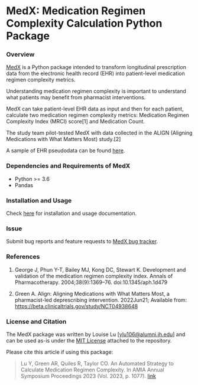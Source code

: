 # MedX: Medication Regimen Complexity Calculation Python Package

### Overview

[MedX](https://github.com/tirilab/medx) is a Python package intended to transform longitudinal prescription data from the electronic health record (EHR) into patient-level medication regimen complexity metrics.

Understanding medication regimen complexity is important to understand what patients may benefit from pharmacist interventions.

MedX can take patient-level EHR data as input and then for each patient, calculate two medication regimen complexity metrics: Medication Regimen Complexity Index (MRCI) score[1] and Medication Count.

The study team pilot-tested MedX with data collected in the ALIGN (Aligning Medications with What Matters Most) study.[2]

A sample of EHR pseudodata can be found [here](https://github.com/tirilab/medx/blob/release/1.0/tests/sample_data/sample_med.csv).

### Dependencies and Requirements of MedX

* Python >= 3.6
* Pandas

### Installation and Usage

Check [here](https://medx.readthedocs.io/en/latest/usage.html#installation) for installation and usage documentation.

### Issue
Submit bug reports and feature requests to [MedX bug tracker](https://github.com/tirilab/medx/issues).

### References

1. George J, Phun Y-T, Bailey MJ, Kong DC, Stewart K. Development and validation of the medication regimen complexity index. Annals of Pharmacotherapy. 2004;38(9):1369–76. doi:10.1345/aph.1d479 

2. Green A. Align: Aligning Medications with What Matters Most, a pharmacist-led deprescribing intervention. 2022Jun21; Available from: https://beta.clinicaltrials.gov/study/NCT04938648 

### License and Citation
The MedX package was written by Louise Lu [ylu106@alumni.jh.edu] and can be used as-is under the [MIT License](https://github.com/tirilab/medx/blob/main/LICENSE.txt) attached to the repository.

Please cite this article if using this package:
> Lu Y, Green AR, Quiles R, Taylor CO. An Automated Strategy to Calculate Medication Regimen Complexity. In AMIA Annual Symposium Proceedings 2023 (Vol. 2023, p. 1077). [link](https://www.ncbi.nlm.nih.gov/pmc/articles/PMC10785893/)
